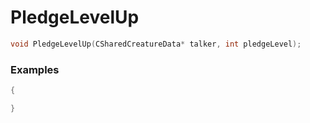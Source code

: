 # PledgeLevelUp

```cpp - C++
void PledgeLevelUp(CSharedCreatureData* talker, int pledgeLevel);
```

### Examples
```cpp - C++
{

}
```
